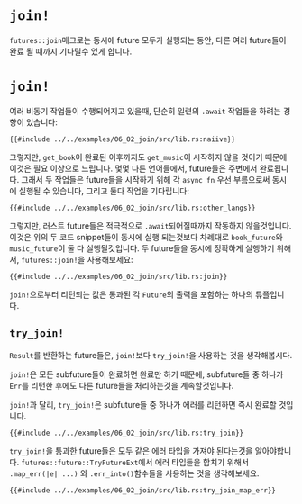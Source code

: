 # `join!`

`futures::join`매크로는 동시에 future 모두가 실행되는 동안, 다른 여러 future들이 완료 될 때까지 기다릴수 있게 합니다.

# `join!`

여러 비동기 작업들이 수행되어지고 있을때, 단순히 일련의 `.await` 작업들을 하려는
경향이 있습니다:

```rust,edition2018,ignore
{{#include ../../examples/06_02_join/src/lib.rs:naiive}}
```

그렇지만, `get_book`이 완료된 이후까지도 `get_music`이 시작하지 않을 것이기 
때문에 이것은 필요 이상으로 느립니다. 몇몇 다른 언어들에서, future들은 주변에서
완료됩니다. 그래서 두 작업들은 future들을 시작하기 위해 각 `async fn` 우선 
부름으로써 동시에 실행될 수 있습니다, 그리고 둘다 작업을 기다립니다:


```rust,edition2018,ignore
{{#include ../../examples/06_02_join/src/lib.rs:other_langs}}
```

그렇지만, 러스트 future들은 적극적으로 `.await`되어질때까지 작동하지 않을것입니다.
이것은 위의 두 코드 snippet들이 동시에 실행 되는것보다 차례대로 `book_future`와  `music_future`이 둘 다 실행될것입니다. 
두 future들을 동시에 정확하게 실행하기 위해서, `futures::join!`을 사용해보세요:

```rust,edition2018,ignore
{{#include ../../examples/06_02_join/src/lib.rs:join}}
```

`join!`으로부터 리턴되는 값은 통과된 각 `Future`의 출력을 포함하는 하나의 튜플입니다.

## `try_join!`

`Result`를 반환하는 future들은, `join!`보다 `try_join!`을 사용하는 것을 생각해봅시다. 

`join!`은 모든 subfuture들이 완료하면 완료만 하기 때문에, subfuture들 중 하나가 `Err`를 리턴한 후에도 다른 future들을 처리하는것을 계속할것입니다.

`join!`과 달리, `try_join!`은 subfuture들 중 하나가 에러를 리턴하면 즉시 완료할 것입니다.

```rust,edition2018,ignore
{{#include ../../examples/06_02_join/src/lib.rs:try_join}}
```

`try_join!`을 통과한 future들은 모두 같은 에러 타입을 가져야 된다는것을 알아야합니다.
`futures::future::TryFutureExt`에서 에러 타입들을 합치기 위해서 `.map_err(|e| ...)` 와 `.err_into()`함수들을 사용하는 것을 생각해보세요.

```rust,edition2018,ignore
{{#include ../../examples/06_02_join/src/lib.rs:try_join_map_err}}
```
